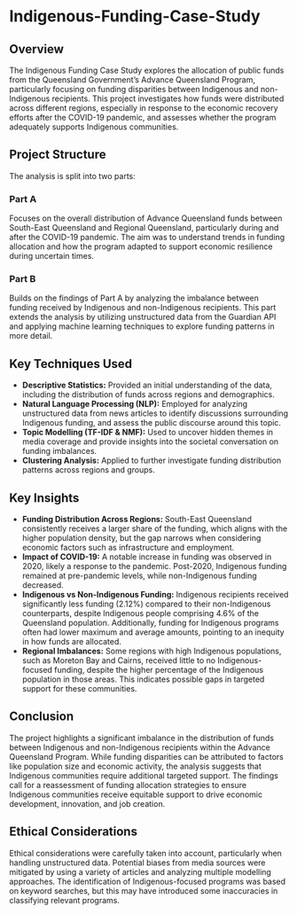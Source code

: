 # Indigenous-Funding-Case-Study

## Overview
The Indigenous Funding Case Study explores the allocation of public funds from the Queensland Government’s Advance Queensland Program, particularly focusing on funding disparities between Indigenous and non-Indigenous recipients. This project investigates how funds were distributed across different regions, especially in response to the economic recovery efforts after the COVID-19 pandemic, and assesses whether the program adequately supports Indigenous communities.

## Project Structure
The analysis is split into two parts:

### Part A
Focuses on the overall distribution of Advance Queensland funds between South-East Queensland and Regional Queensland, particularly during and after the COVID-19 pandemic. The aim was to understand trends in funding allocation and how the program adapted to support economic resilience during uncertain times.

### Part B
Builds on the findings of Part A by analyzing the imbalance between funding received by Indigenous and non-Indigenous recipients. This part extends the analysis by utilizing unstructured data from the Guardian API and applying machine learning techniques to explore funding patterns in more detail.

## Key Techniques Used
- **Descriptive Statistics:** Provided an initial understanding of the data, including the distribution of funds across regions and demographics.
- **Natural Language Processing (NLP):** Employed for analyzing unstructured data from news articles to identify discussions surrounding Indigenous funding, and assess the public discourse around this topic.
- **Topic Modelling (TF-IDF & NMF):** Used to uncover hidden themes in media coverage and provide insights into the societal conversation on funding imbalances.
- **Clustering Analysis:** Applied to further investigate funding distribution patterns across regions and groups.

## Key Insights
- **Funding Distribution Across Regions:** South-East Queensland consistently receives a larger share of the funding, which aligns with the higher population density, but the gap narrows when considering economic factors such as infrastructure and employment.
- **Impact of COVID-19:** A notable increase in funding was observed in 2020, likely a response to the pandemic. Post-2020, Indigenous funding remained at pre-pandemic levels, while non-Indigenous funding decreased.
- **Indigenous vs Non-Indigenous Funding:** Indigenous recipients received significantly less funding (2.12%) compared to their non-Indigenous counterparts, despite Indigenous people comprising 4.6% of the Queensland population. Additionally, funding for Indigenous programs often had lower maximum and average amounts, pointing to an inequity in how funds are allocated.
- **Regional Imbalances:** Some regions with high Indigenous populations, such as Moreton Bay and Cairns, received little to no Indigenous-focused funding, despite the higher percentage of the Indigenous population in those areas. This indicates possible gaps in targeted support for these communities.

## Conclusion
The project highlights a significant imbalance in the distribution of funds between Indigenous and non-Indigenous recipients within the Advance Queensland Program. While funding disparities can be attributed to factors like population size and economic activity, the analysis suggests that Indigenous communities require additional targeted support. The findings call for a reassessment of funding allocation strategies to ensure Indigenous communities receive equitable support to drive economic development, innovation, and job creation.

## Ethical Considerations
Ethical considerations were carefully taken into account, particularly when handling unstructured data. Potential biases from media sources were mitigated by using a variety of articles and analyzing multiple modelling approaches. The identification of Indigenous-focused programs was based on keyword searches, but this may have introduced some inaccuracies in classifying relevant programs.
